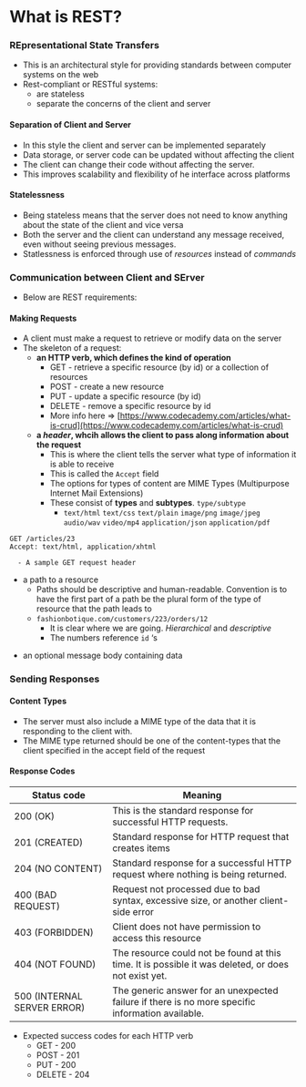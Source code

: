 # What is REST?

### REpresentational State Transfers

- This is an architectural style for providing standards between computer systems on the web
- Rest-compliant or RESTful systems:
   - are stateless
   - separate the concerns of the client and server

#### Separation of Client and Server

- In this style the client and server can be implemented separately
- Data storage, or server code can be updated without affecting the client
- The client can change their code without affecting the server.
- This improves scalability and flexibility of he interface across platforms

#### Statelessness

- Being stateless means that the server does not need to know anything about the state of the client and vice versa
- Both the server and the client can understand any message received, even without seeing previous messages.
- Statlessness is enforced through use of *resources* instead of *commands*

### Communication between Client and SErver

- Below are REST requirements:

#### Making Requests

- A client must make a request to retrieve or modify data on the server
- The skeleton of a request:
   + **an HTTP verb, which defines the kind of operation**
      - GET - retrieve a specific resource (by id) or a collection of resources
      - POST - create a new resource
      - PUT - update a specific resource (by id)
      - DELETE - remove a specific resource by id
      - More info here ⇒ [https://www.codecademy.com/articles/what-is-crud](https://www.codecademy.com/articles/what-is-crud)
   + **a *header*, whcih allows the client to pass along information about the request**
      - This is where the client tells the server what type of information it is able to receive
      - This is called the `Accept` field
      - The options for types of content are MIME Types (Multipurpose Internet Mail Extensions)
      - These consist of **types** and **subtypes**. `type/subtype`
         - `text/html` `text/css` `text/plain` `image/png` `image/jpeg` `audio/wav` `video/mp4` `application/json` `application/pdf`

```other
GET /articles/23
Accept: text/html, application/xhtml
```

      - A sample GET request header
   + a path to a resource
      - Paths should be descriptive and human-readable. Convention is to have the first part of a path be the plural form of the type of resource that the path leads to
      - `fashionbotique.com/customers/223/orders/12`
         - It is clear where we are going. *Hierarchical* and *descriptive*
         - The numbers reference `id` ‘s
   - an optional message body containing data

### Sending Responses

#### Content Types

- The server must also include a MIME type of the data that it is responding to the client with.
- The MIME type returned should be one of the content-types that the client specified in the accept field of the request

#### Response Codes

| Status code                 | Meaning                                                                                             |
| --------------------------- | --------------------------------------------------------------------------------------------------- |
| 200 (OK)                    | This is the standard response for successful HTTP requests.                                         |
| 201 (CREATED)               | Standard response for HTTP request that creates items                                               |
| 204 (NO CONTENT)            | Standard response for a successful HTTP request where nothing is being returned.                    |
| 400 (BAD REQUEST)           | Request not processed due to bad syntax, excessive size, or another client-side error               |
| 403 (FORBIDDEN)             | Client does not have permission to access this resource                                             |
| 404 (NOT FOUND)             | The resource could not be found at this time. It is possible it was deleted, or does not exist yet. |
| 500 (INTERNAL SERVER ERROR) | The generic answer for an unexpected failure if there is no more specific information available.    |

- Expected success codes for each HTTP verb
   - GET - 200
   - POST - 201
   - PUT - 200
   - DELETE - 204

